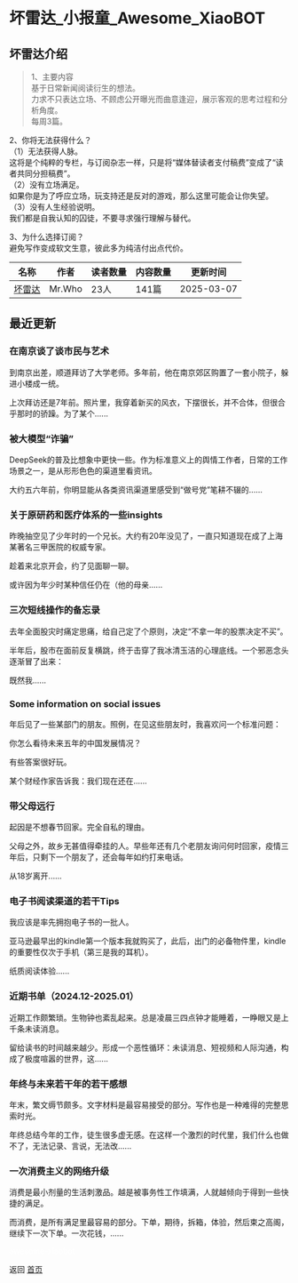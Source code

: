 # 坏雷达_小报童_Awesome_XiaoBOT

## 坏雷达介绍
> 1、主要内容    
基于日常新闻阅读衍生的想法。    
力求不只表达立场、不顾虑公开曝光而曲意逢迎，展示客观的思考过程和分析角度。    
每周3篇。    
    
2、你将无法获得什么？    
（1）无法获得人脉。    
这将是个纯粹的专栏，与订阅杂志一样，只是将“媒体替读者支付稿费”变成了“读者共同分担稿费”。    
（2）没有立场满足。    
如果你是为了呼应立场，玩支持还是反对的游戏，那么这里可能会让你失望。    
（3）没有人生经验说明。    
我们都是自我认知的囚徒，不要寻求强行理解与替代。    
    
3、为什么选择订阅？    
避免写作变成软文生意，彼此多为纯洁付出点代价。  
  


|名称|作者|读者数量|内容数量|更新时间|
|---|---|---|---|---|
|[坏雷达](https://xiaobot.net/p/badradar?refer=0b133df9-27dc-423b-8101-639049001c13)|Mr.Who|23人|141篇|2025-03-07|

## 最近更新
### 在南京谈了谈市民与艺术

到南京出差，顺道拜访了大学老师。多年前，他在南京郊区购置了一套小院子，躲进小楼成一统。

上次拜访还是7年前。照片里，我穿着新买的风衣，下摆很长，并不合体，但很合乎那时的骄躁。为了某个......

### 被大模型“诈骗”

DeepSeek的普及比想象中更快一些。作为标准意义上的舆情工作者，日常的工作场景之一，是从形形色色的渠道里看资讯。

大约五六年前，你明显能从各类资讯渠道里感受到“做号党”笔耕不辍的......

### 关于原研药和医疗体系的一些insights

昨晚抽空见了少年时的一个兄长。大约有20年没见了，一直只知道现在成了上海某著名三甲医院的权威专家。

趁着来北京开会，约了见面聊一聊。

或许因为年少时某种信任仍在（他的母亲......

### 三次短线操作的备忘录

去年全面股灾时痛定思痛，给自己定了个原则，决定“不拿一年的股票决定不买”。

半年后，股市在面前反复横跳，终于击穿了我冰清玉洁的心理底线。一个邪恶念头逐渐冒了出来：

既然我......

### Some information on social issues

年后见了一些某部门的朋友。照例，在见这些朋友时，我喜欢问一个标准问题：

你怎么看待未来五年的中国发展情况？

有些答案很好玩。

某个财经作家告诉我：我们现在还在......

### 带父母远行

起因是不想春节回家。完全自私的理由。

父母之外，故乡无甚值得牵挂的人。早些年还有几个老朋友询问何时回家，疫情三年后，只剩下一个朋友了，还会每年如约打来电话。

从18岁离开......

### 电子书阅读渠道的若干Tips

我应该是率先拥抱电子书的一批人。

亚马逊最早出的kindle第一个版本我就购买了，此后，出门的必备物件里，kindle的重要性仅次于手机（第三是我的耳机）。

纸质阅读体验......

### 近期书单（2024.12-2025.01）

近期工作颇繁琐。生物钟也紊乱起来。总是凌晨三四点钟才能睡着，一睁眼又是上千条未读消息。

留给读书的时间越来越少。形成一个恶性循环：未读消息、短视频和人际沟通，构成了极度喧嚣的世界，这......

### 年终与未来若干年的若干感想

年末，繁文缛节颇多。文字材料是最容易接受的部分。写作也是一种难得的完整思索时光。

年终总结今年的工作，徒生很多虚无感。在这样一个激烈的时代里，我们什么也做不了，无法记录、言说，无法改......

### 一次消费主义的网络升级

消费是最小剂量的生活刺激品。越是被事务性工作填满，人就越倾向于得到一些快捷的满足。

而消费，是所有满足里最容易的部分。下单，期待，拆箱，体验，然后束之高阁，继续下一次下单。一次花钱，......


<a href="https://github.com/Reno9527/awesome-xiaobot" style="color: white; text-decoration: none;">awesome-xiaobot</a>

返回 [首页](../README.md)
